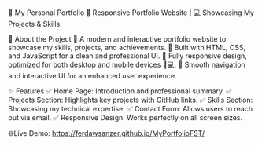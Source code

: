 🌟 My Personal Portfolio
🎨 Responsive Portfolio Website | 💻 Showcasing My Projects & Skills.

🚀 About the Project
🔹 A modern and interactive portfolio website to showcase my skills, projects, and achievements.
🔹 Built with HTML, CSS, and JavaScript for a clean and professional UI.
🔹 Fully responsive design, optimized for both desktop and mobile devices 📱💻.
🔹 Smooth navigation and interactive UI for an enhanced user experience.

✨ Features
✅ Home Page: Introduction and professional summary.
✅ Projects Section: Highlights key projects with GitHub links.
✅ Skills Section: Showcasing my technical expertise.
✅ Contact Form: Allows users to reach out via email.
✅ Responsive Design: Works perfectly on all screen sizes.

🌐Live Demo: https://ferdawsanzer.github.io/MyPortfolioFST/
